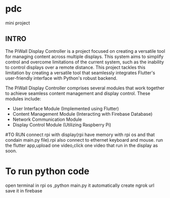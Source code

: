 # pdc

mini project

## INTRO

The PiWall Display Controller is a project focused on creating a versatile tool for managing content across multiple displays. 
This system aims to simplify control and overcome limitations of the current system, such as the inability to control displays over a remote distance. 
This project tackles this limitation by creating a versatile tool that seamlessly integrates Flutter's user-friendly interface with Python's robust backend.  

The PiWall Display Controller comprises several modules that work together to achieve seamless content management and display control. These modules include:

- User Interface Module (Implemented using Flutter)
- Content Management Module (Interacting with   Firebase Database)
- Network Communication Module
- Display Control Module (Utilizing Raspberry Pi)

#TO RUN
connect rpi with display(rpi have memory with rpi os and that condain main.py file).rpi also connect to ethernet keyboard and mouse.
run the flutter app,upload one video,click one video that run in the display as soon.
# To run python code
open terminal in rpi os ,python main.py
it automatically create ngrok url save it in firebase

